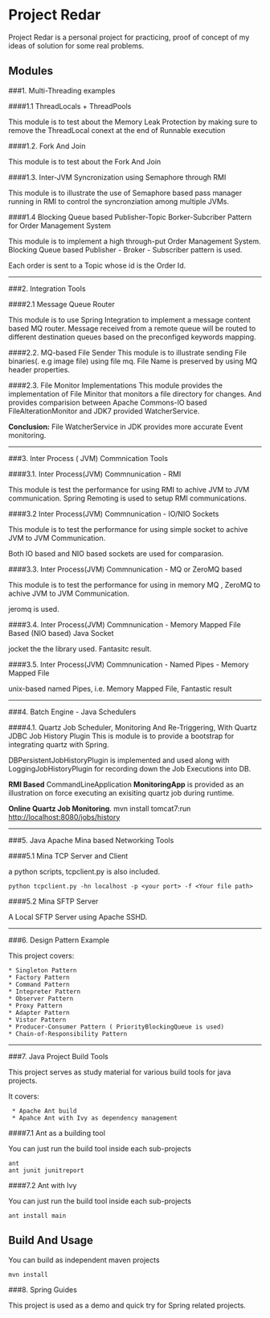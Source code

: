 Project Redar
==============
Project Redar is a personal project for practicing, proof of concept of my ideas of solution for some real problems.

Modules
--------

###1. Multi-Threading examples

####1.1 ThreadLocals + ThreadPools

This module is to test about the Memory Leak Protection by making sure to remove the ThreadLocal conext at the end of
Runnable execution

####1.2. Fork And Join

This module is to test about the Fork And Join

####1.3. Inter-JVM Syncronization using Semaphore through RMI

This module is to illustrate the use of  Semaphore based pass manager running in RMI to control the syncronziation among multiple JVMs.

####1.4 Blocking Queue based Publisher-Topic Borker-Subcriber Pattern for Order Management System

This module is to implement a high through-put Order Management System. Blocking Queue based Publisher - Broker - Subscriber pattern is used.

Each order is sent to a Topic whose id is the Order Id.

_____________________________________________________________



###2. Integration Tools

####2.1 Message Queue Router

This module is to use Spring Integration to implement a message content based MQ router. Message received from a remote queue
will be routed to different destination queues based on the preconfiged keywords mapping.



####2.2. MQ-based File Sender
This module is to illustrate sending File binaries(. e.g image file) using file mq. File Name is preserved by using MQ header properties.

####2.3. File Monitor Implementations
This module provides the implementation of File Minitor that monitors a file directory for changes. And provides
comparision between Apache Commons-IO based FileAlterationMonitor and JDK7 provided WatcherService.

**Conclusion:** File WatcherService in JDK provides more accurate Event monitoring.


____________________________________________________________________________


###3. Inter Process ( JVM) Commnication Tools

####3.1. Inter Process(JVM) Commnunication - RMI

This module is test the performance for using RMI to achive JVM to JVM communication. Spring Remoting is used to setup
RMI communications.

####3.2 Inter Process(JVM) Commnunication - IO/NIO Sockets

This module is to test the performance for using simple socket to achive JVM to JVM Communication.

Both IO based and NIO based sockets are used for comparasion.


####3.3. Inter Process(JVM) Commnunication - MQ or ZeroMQ based

This module is to test the performance for using in memory MQ , ZeroMQ to achive JVM to JVM Communication.

jeromq is used.

####3.4. Inter Process(JVM) Commnunication - Memory Mapped File Based (NIO based) Java Socket

jocket the the library used. Fantasitc result.

####3.5. Inter Process(JVM) Commnunication - Named Pipes - Memory Mapped File

unix-based named Pipes, i.e. Memory Mapped File, Fantastic result


________________________________________________________________________


###4. Batch Engine - Java Schedulers

####4.1. Quartz Job Scheduler, Monitoring And Re-Triggering, With Quartz JDBC Job History Plugin
This is module is to provide a bootstrap for integrating quartz with Spring.

DBPersistentJobHistoryPlugin is implemented and used along with LoggingJobHistoryPlugin for recording down the Job Executions into DB.

**RMI Based** CommandLineApplication **MonitoringApp** is provided as an illustration on force executing an exisiting quartz job during runtime.

**Online Quartz Job Monitoring**.
mvn install tomcat7:run
[http://localhost:8080/jobs/history](http://localhost:8080/jobs/history)

____________________________________________________________________________

###5. Java Apache Mina based Networking Tools

####5.1 Mina TCP Server and Client

a python scripts, tcpclient.py is also included.

    python tcpclient.py -hn localhost -p <your port> -f <Your file path>


####5.2 Mina SFTP Server

A Local SFTP Server using Apache SSHD.

__________________________________________________________________________

###6. Design Pattern Example

This project covers:

    * Singleton Pattern
    * Factory Pattern
    * Command Pattern
    * Intepreter Pattern
    * Observer Pattern
    * Proxy Pattern
    * Adapter Pattern
    * Vistor Pattern
    * Producer-Consumer Pattern ( PriorityBlockingQueue is used)
    * Chain-of-Responsibility Pattern


-------------------------------------------------------------------------
###7. Java Project Build Tools

This project serves as study material for various build tools for java projects.

It covers:

     * Apache Ant build
     * Apahce Ant with Ivy as dependency management


####7.1 Ant as a building tool

You can just run the build tool inside each sub-projects

    ant
    ant junit junitreport

####7.2 Ant with Ivy

You can just run the build tool inside each sub-projects

    ant install main


Build And Usage
----------------

You can build as independent maven projects

    mvn install


###8. Spring Guides

This project is used as a demo and quick try for Spring related projects.